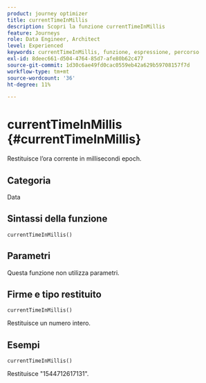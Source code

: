 ```yaml
---
product: journey optimizer
title: currentTimeInMillis
description: Scopri la funzione currentTimeInMillis
feature: Journeys
role: Data Engineer, Architect
level: Experienced
keywords: currentTimeInMillis, funzione, espressione, percorso
exl-id: 8deec661-d504-4764-85d7-afe80b62c477
source-git-commit: 1d30c6ae49fd0cac0559eb42a629b59708157f7d
workflow-type: tm+mt
source-wordcount: '36'
ht-degree: 11%

---
```


# currentTimeInMillis {#currentTimeInMillis}

Restituisce l’ora corrente in millisecondi epoch.

## Categoria

Data

## Sintassi della funzione

`currentTimeInMillis()`

## Parametri

Questa funzione non utilizza parametri.

## Firme e tipo restituito

`currentTimeInMillis()`

Restituisce un numero intero.

## Esempi

`currentTimeInMillis()`

Restituisce &quot;1544712617131&quot;.
